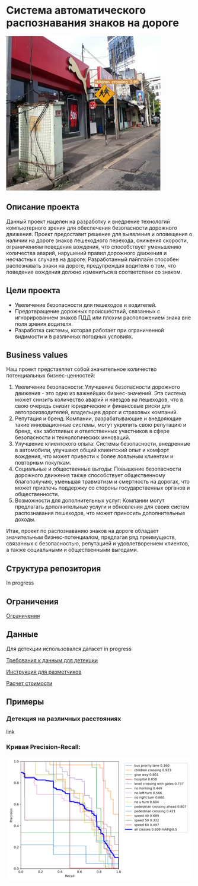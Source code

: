 # Система автоматического распознавания знаков на дороге
![Sample image](./samples/children_crossing.jpg)

## Описание проекта
Данный проект нацелен на разработку и внедрение технологий компьютерного зрения для обеспечения безопасности дорожного движения. Проект предоставит решение для выявления и оповещения о наличии на дороге знаков пешеходного перехода, снижения скорости, ограничениям поведения вождения, что способствует уменьшению количества аварий, нарушений правил дорожного движения и несчастных случаев на дороге. Разработанный пайплайн способен распознавать знаки на дороге, предупреждая водителя о том, что поведение вождения должно измениться в соответствии со знаком.
## Цели проекта
- Увеличение безопасности для пешеходов и водителей.
- Предотвращение дорожных происшествий, связанных с игнорированием знаков ПДД или плохим расположением знака вне поля зрения водителя.
- Разработка системы, которая работает при ограниченной видимости и в различных погодных условиях.
## Business values
Наш проект представляет собой значительное количество потенциальных бизнес-ценностей:
1. Увеличение безопасности: Улучшение безопасности дорожного движения - это одно из важнейших бизнес-значений. Эта система может снизить количество аварий и наездов на пешеходов, что в свою очередь снизит юридические и финансовые риски для автопроизводителей, владельцев дорог и страховых компаний.
2. Репутация и бренд: Компании, разрабатывающие и внедряющие такие инновационные системы, могут укрепить свою репутацию и бренд, как заботливых и ответственных участников в сфере безопасности и технологических инноваций.
3. Улучшение клиентского опыта: Системы безопасности, внедренные в автомобили, улучшают общий клиентский опыт и комфорт вождения, что может привести к более лояльным клиентам и повторным покупкам.
4. Социальные и общественные выгоды: Повышение безопасности дорожного движения также способствует общественному благополучию, уменьшая травматизм и смертность на дорогах, что может привлечь поддержку со стороны государственных органов и общественности.
5. Возможности для дополнительных услуг: Компании могут предлагать дополнительные услуги и обновления для своих систем распознавания пешеходов, что может приносить дополнительные доходы.

Итак, проект по распознаванию знаков на дороге обладает значительным бизнес-потенциалом, предлагая ряд преимуществ, связанных с безопасностью, репутацией  и удовлетворением клиентов, а также социальными и общественными выгодами.



## Структура репозитория
In progress

## Ограничения
[Ограничения](link)

## Данные
Для детекции использовался датасет in progress

[Требования к данным для детекции](link)

[Инструкция для разметчиков](link)

[Расчет стоимости](link)

## Примеры
### Детекция на различных расстояниях
link

### Кривая Precision-Recall:
![PR-Curve](./samples/PR_curve.png)

